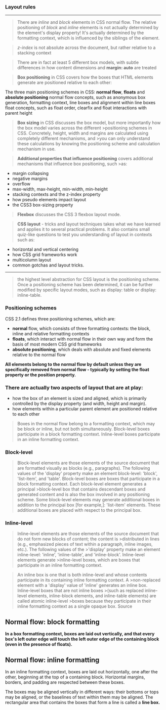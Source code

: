 
### Layout rules

-----

>There are *inline* and *block* elements in CSS normal flow.
>The relative positioning of *block* and *inline* elements is not actually determined by the element's display property! It's actually determined by the formatting context, which is influenced by the siblings of the element.

>*z-index* is not absolute across the document, but rather relative to a stacking context

>There are in fact at least 5 different box models, with subtle differences in how content dimensions and **margin: auto** are treated

>**Box positioning** in CSS covers how the boxes that HTML elements generate are positioned relative to each other:

The three main positioning schemes in CSS: **normal flow**, **floats** and **absolute positioning**
normal flow concepts, such as anonymous box generation, formatting context, line boxes and alignment within line boxes
float concepts, such as float order, clearfix and float interactions with parent height

>**Box sizing** in CSS discusses the box model, but more importantly how the box model varies across the different >positioning schemes in CSS. Concretely, height, width and margins are calculated using completely different mechanisms, and >you can only understand these calculations by knowing the positioning scheme and calculation mechanism in use.

>**Additional properties that influence positioning** covers additional mechanisms that influence box positioning, such >as:

 + margin collapsing
 + negative margins
 + overflow
 + max-width, max-height, min-width, min-height
 + stacking contexts and the z-index property
 + how pseudo elements impact layout
 + the CSS3 box-sizing property

>**Flexbox** discusses the CSS 3 flexbox layout mode.

>**CSS layout** - tricks and layout techniques takes what we have learned and applies it to several practical problems. 
>It also contains small quiz-like questions to test you understanding of layout in contexts such as:

 + horizontal and vertical centering
 + how CSS grid frameworks work
 + multicolumn layout
 + common gotchas and layout tricks.
 
 
 ----
 
 >the highest level abstraction for CSS layout is the positioning scheme. Once a positioning scheme has been determined, 
 >it can be further modified by specific layout modes, such as display: table or display: inline-table.
 
 ### Positioning schemes
 
 CSS 2.1 defines three positioning schemes, which are:

* **normal** flow, which consists of three formatting contexts: the block, inline and relative formatting contexts
* **floats**, which interact with normal flow in their own way and form the basis of most modern CSS grid frameworks
* **absolute positioning**, which deals with absolute and fixed elements relative to the normal flow

**All elements belong to the normal flow by default unless they are specifically removed from normal flow - typically by setting the float property or the position property.**

### There are actually two aspects of layout that are at play:

 * how the box of an element is sized and aligned, which is primarily controlled by the display property (and width, height and margin).
 * how elements within a particular parent element are positioned relative to each other
 
 > Boxes in the normal flow belong to a formatting context, which may be block or inline, but not both simultaneously. 
 > Block-level boxes participate in a block formatting context. Inline-level boxes participate in an inline formatting context. 

### Block-level
> Block-level elements are those elements of the source document that are formatted visually as blocks (e.g., paragraphs). 
> The following values of the 'display' property make an element block-level: 'block', 'list-item', and 'table'.
> Block-level boxes are boxes that participate in a block formatting context. Each block-level element generates a principal >block-level box that contains descendant boxes and generated content and is also the box involved in any positioning scheme. 
> Some block-level elements may generate additional boxes in addition to the principal box [for example,]: 'list-item' elements. These additional boxes are placed with respect to the principal box.

### Inline-level
>Inline-level elements are those elements of the source document that do not form new blocks of content; the content is >distributed in lines (e.g., emphasized pieces of text within a paragraph, inline images, etc.). The following values of the >'display' property make an element inline-level: 'inline', 'inline-table', and 'inline-block'. Inline-level elements generate >inline-level boxes, which are boxes that participate in an inline formatting context.

>An inline box is one that is both inline-level and whose contents participate in its containing inline formatting context. A >non-replaced element with a 'display' value of 'inline' generates an inline box. Inline-level boxes that are not inline boxes >(such as replaced inline-level elements, inline-block elements, and inline-table elements) are called atomic inline-level >boxes because they participate in their inline formatting context as a single opaque box. Source

## Normal flow: block formatting

**In a box formatting context, boxes are laid out vertically, and that every box's left outer edge will touch the left outer edge of the containing block (even in the presence of floats).**

## Normal flow: inline formatting

In an inline formatting context, boxes are laid out horizontally, one after the other, beginning at the top of a containing block. Horizontal margins, borders, and padding are respected between these boxes.

The boxes may be aligned vertically in different ways: their bottoms or tops may be aligned, or the baselines of text within them may be aligned. The rectangular area that contains the boxes that form a line is called a **line box.**


